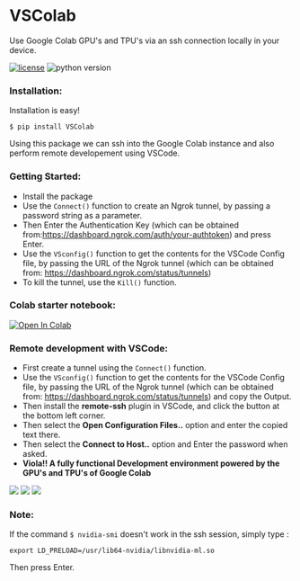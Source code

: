 # VSColab

Use Google Colab GPU's and TPU's via an ssh connection locally in your device.

[![license](https://img.shields.io/badge/license-MIT-blue.svg)](/LICENSE)
![python version](https://img.shields.io/badge/python-3.6%2C3.7%2C3.8-blue?logo=python)

### Installation:

Installation is easy!

```
$ pip install VSColab
```

Using this package we can ssh into the Google Colab instance and also perform remote developement using VSCode.

### Getting Started:

- Install the package
- Use the `Connect()` function to create an Ngrok tunnel, by passing a password string as a parameter.
- Then Enter the Authentication Key (which can be obtained from:https://dashboard.ngrok.com/auth/your-authtoken) and press Enter.
- Use the `VSconfig()` function to get the contents for the VSCode Config file, by passing the URL of the Ngrok tunnel (which can be obtained from: https://dashboard.ngrok.com/status/tunnels)
- To kill the tunnel, use the `Kill()` function.

### Colab starter notebook:

[![Open In Colab](https://colab.research.google.com/assets/colab-badge.svg)](https://colab.research.google.com/drive/1tZki6bp9x81jzn05zczR7aK03owsAscd?usp=sharing)

### Remote development with VSCode:

- First create a tunnel using the `Connect()` function.
- Use the `VSconfig()` function to get the contents for the VSCode Config file, by passing the URL of the Ngrok tunnel (which can be obtained from: https://dashboard.ngrok.com/status/tunnels) and copy the Output.
- Then install the **remote-ssh** plugin in VSCode, and click the button at the bottom left corner.
- Then select the **Open Configuration Files..** option and enter the copied text there.
- Then select the **Connect to Host..** option and Enter the password when asked.
- **Viola!! A fully functional Development environment powered by the GPU's and TPU's of Google Colab**

![](VSColab/Screenshots/ss3.png)
![](VSColab/Screenshots/ss.png)
![](VSColab/Screenshots/ss2.png)

### Note:

If the command `$ nvidia-smi` doesn't work in the ssh session, simply type :

```
export LD_PRELOAD=/usr/lib64-nvidia/libnvidia-ml.so
```

Then press Enter.
